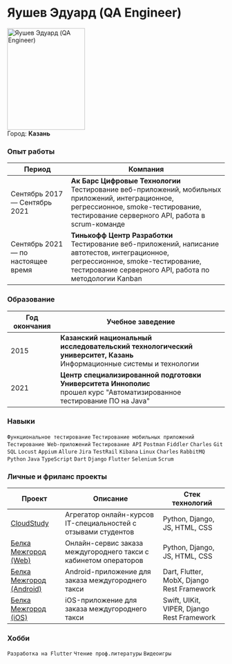 # Яушев Эдуард (QA Engineer)

<img src="https://i.ibb.co/GRY8yvT/2021-04-09-11-15-44.jpg" width="180" height="235" alt="Яушев Эдуард (QA Engineer)">\
Город: **Казань**

### Опыт работы
| Период | Компания |
|--|--|
| Сентябрь  2017 — Сентябрь  2021 |**Ак Барс Цифровые Технологии**<br>Тестирование веб-приложений, мобильных приложений, интеграционное, регрессионное, smoke-тестирование, тестирование серверного API, работа в scrum-команде
| Сентябрь  2021 — по настоящее время |**Тинькофф Центр Разработки**<br>Тестирование веб-приложений, написание автотестов, интеграционное, регрессионное, smoke-тестирование, тестирование серверного API, работа по методологии Kanban



### Образование
| Год окончания | Учебное заведение |
|--|--|
| 2015 |**Казанский национальный исследовательский технологический университет, Казань**<br> Информационные системы и технологии 
| 2021 |**Центр специализированной подготовки Университета Иннополис**<br> прошел курс "Автоматизированное тестирование ПО на Java"



### Навыки

 ``` Функциональное тестирование ``` ``` Тестирование мобильных приложений ``` ``` Тестирование Web-приложений ``` ``` Тестирование API ``` ``` Postman ``` ``` Fiddler ``` ``` Charles ``` ``` Git  ``` ``` SQL ``` ``` Locust ``` ``` Appium ``` ``` Allure ``` ``` Jira ``` ``` TestRail ``` ``` Kibana ``` ``` Linux ``` ``` Charles ``` ``` RabbitMQ ``` ``` Python ``` ``` Java ``` ``` TypeScript ``` ``` Dart ``` ``` Django ``` ``` Flutter ``` ``` Selenium ```  ``` Scrum ``` 

### Личные и фриланс проекты
| Проект | Описание | Стек технологий |
|--|--|--|
| [CloudStudy](https://cloudstudy.ru/) | Агрегатор онлайн-курсов IT-специальностей с отзывами студентов | Python, Django, JS, HTML, CSS |
| [Белка Межгород (Web)](https://taxibelka.ru/) | Онлайн-сервис заказа междугороднего такси с кабинетом операторов | Python, Django, JS, HTML, CSS |
| [Белка Межгород (Android)](https://play.google.com/store/apps/details?id=com.yaushev.belka_flutter) | Android-приложение для заказа междугороднего такси | Dart, Flutter, MobX, Django Rest Framework|
| [Белка Межгород (iOS)](https://apps.apple.com/ru/app/%D0%B1%D0%B5%D0%BB%D0%BA%D0%B0-%D0%BC%D0%B5%D0%B6%D0%B3%D0%BE%D1%80%D0%BE%D0%B4/id1634272706) | iOS-приложение для заказа междугороднего такси | Swift, UIKit, VIPER, Django Rest Framework|

### Хобби

 ``` Разработка на Flutter ```  ``` Чтение проф.литературы ```  ``` Видеоигры ```
